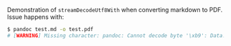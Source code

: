 Demonstration of `streamDecodeUtf8With` when converting markdown to PDF. Issue happens with:

```bash
$ pandoc test.md -o test.pdf
# [WARNING] Missing character: pandoc: Cannot decode byte '\xb9': Data.Text.Internal.Encoding.streamDecodeUtf8With: Invalid UTF-8 stream
```
